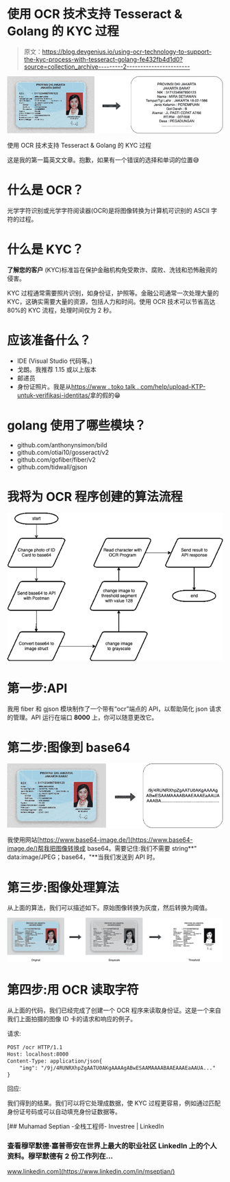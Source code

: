 # 使用 OCR 技术支持 Tesseract & Golang 的 KYC 过程

> 原文：<https://blog.devgenius.io/using-ocr-technology-to-support-the-kyc-process-with-tesseract-golang-fe432fb4d1d0?source=collection_archive---------2----------------------->

![](img/c99680e45a4253f818d09007c71c0432.png)

使用 OCR 技术支持 Tesseract & Golang 的 KYC 过程

这是我的第一篇英文文章。抱歉，如果有一个错误的选择和单词的位置😅

# 什么是 OCR？

光学字符识别或光学字符阅读器(OCR)是将图像转换为计算机可识别的 ASCII 字符的过程。

# 什么是 KYC？

**了解您的客户** (KYC)标准旨在保护金融机构免受欺诈、腐败、洗钱和恐怖融资的侵害。

KYC 过程通常需要照片识别，如身份证，护照等。金融公司通常一次处理大量的 KYC，这确实需要大量的资源，包括人力和时间。使用 OCR 技术可以节省高达 80%的 KYC 流程，处理时间仅为 2 秒。

# 应该准备什么？

*   IDE (Visual Studio 代码等。)
*   戈朗。我推荐 1.15 或以上版本
*   邮递员
*   身份证照片。我是从[https://www . toko talk . com/help/upload-KTP-untuk-verifikasi-identitas/](https://www.tokotalk.com/help/upload-ktp-untuk-verifikasi-identitas/)拿的假的😁

# golang 使用了哪些模块？

*   github.com/anthonynsimon/bild
*   github.com/otiai10/gosseract/v2
*   github.com/gofiber/fiber/v2
*   github.com/tidwall/gjson

# 我将为 OCR 程序创建的算法流程

![](img/610bdf723595eed8582cec4d5a463596.png)

# 第一步:API

我用 fiber 和 gjson 模块制作了一个带有“ocr”端点的 API，以帮助简化 json 请求的管理。API 运行在端口 **8000** 上，你可以随意更改它。

# 第二步:图像到 base64

![](img/928cef0ea9414b37c692ff05d51cfe8b.png)

我使用网站[https://www.base64-image.de/](https://www.base64-image.de/)帮我把图像转换成 base64。需要记住:我们不需要 string**" data:image/JPEG；base64，"**当我们发送到 API 时。

# 第三步:图像处理算法

从上面的算法，我们可以描述如下。原始图像转换为灰度，然后转换为阈值。

![](img/b3213011d814e0eba3fdbb8fcb3ab8fa.png)

# 第四步:用 OCR 读取字符

从上面的代码，我们已经完成了创建一个 OCR 程序来读取身份证。这是一个来自我们上面拍摄的图像 ID 卡的请求和响应的例子。

请求:

```
POST /ocr HTTP/1.1
Host: localhost:8000
Content-Type: application/json{
    "img": "/9j/4RUNRXhpZgAATU0AKgAAAAgABwESAAMAAAABAAEAAAEaAAUA..."
}
```

回应:

我们得到的结果。我们可以将它处理成数据，使 KYC 过程更容易，例如通过匹配身份证号码或可以自动填充身份证数据等。

[](https://www.linkedin.com/in/mseptian/) [## Muhamad Septian -全栈工程师- Investree | LinkedIn

### 查看穆罕默德·塞普蒂安在世界上最大的职业社区 LinkedIn 上的个人资料。穆罕默德有 2 份工作列在…

www.linkedin.com](https://www.linkedin.com/in/mseptian/)
